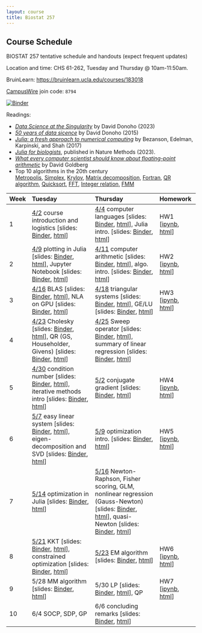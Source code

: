 ```yaml
---
layout: course
title: Biostat 257
---
```


## Course Schedule

BIOSTAT 257 tentative schedule and handouts (expect frequent updates)

Location and time: CHS 61-262, Tuesday and Thursday @ 10am-11:50am.

BruinLearn: <https://bruinlearn.ucla.edu/courses/183018>

[CampusWire](https://campuswire.com/p/GCB5202CA) join code: `8794`

[![Binder](https://mybinder.org/badge_logo.svg)](https://mybinder.org/v2/gh/ucla-biostat-257/2024spring/master)

Readings:  

* [_Data Science at the Singularity_](https://arxiv.org/abs/2310.00865) by David Donoho (2023)  
* [_50 years of data sicence_](../readings/Donoho15FiftyYearsDataScience.pdf) by David Donoho (2015)  
* [_Julia: a fresh approach to numerical computing_](../readings/BezansonEdelmanKarpinskiShah17Julia.pdf) by Bezanson, Edelman, Karpinski, and Shah (2017)  
* [_Julia for biologists_](https://www.nature.com/articles/s41592-023-01832-z), published in Nature Methods (2023).  
* [_What every computer scientist should know about floating-point arithmetic_](../readings/Goldberg91FloatingPoint.pdf) by David Goldberg  
* Top 10 algorithms in the 20th century  
[Metropolis](../readings/metropolis.pdf), [Simplex](../readings/simplex.pdf), [Krylov](../readings/krylov.pdf), [Matrix decomposition](../readings/decomp.pdf), [Fortran](../readings/fortran.pdf), [QR algorithm](../readings/qr.pdf), [Quicksort](../readings/qsort.pdf), [FFT](../readings/fft.pdf), [Integer relation](../readings/integer.pdf), [FMM](../readings/fmm.pdf)  

| Week | Tuesday | Thursday | Homework |
|:-----------|:-----------|:------------|:------------|
| 1 | [4/2](https://ucla-biostat-257.github.io/2024spring/biostat257spring2024/2024/04/02/week1-day1.html) course introduction and logistics \[slides: [Binder](https://mybinder.org/v2/gh/ucla-biostat-257/2024spring/master?filepath=slides%2F01-intro%2Fintro.ipynb), [html](../slides/01-intro/intro.html)\] | [4/4](https://ucla-biostat-257.github.io/2024spring/biostat257spring2024/2024/04/04/week1-day2.html) computer languages \[slides: [Binder](https://mybinder.org/v2/gh/ucla-biostat-257/2024spring/master?filepath=slides%2F02-langs%2Flangs.ipynb), [html](../slides/02-langs/langs.html)\], Julia intro. \[slides: [Binder](https://mybinder.org/v2/gh/ucla-biostat-257/2024spring/master?filepath=slides%2F03-juliaintro%2Fjuliaintro.ipynb), [html](../slides/03-juliaintro/juliaintro.html)\] | HW1 \[[ipynb](https://raw.githubusercontent.com/ucla-biostat-257/2024spring/master/hw/hw1/hw01.ipynb), [html](../hw/hw1/hw01.html)\] |
| 2 | [4/9](https://ucla-biostat-257.github.io/2024spring/biostat257spring2024/2024/04/09/week2-day1.html) plotting in Julia \[slides: [Binder](https://mybinder.org/v2/gh/ucla-biostat-257/2024spring/master?filepath=slides%2F04-juliaplot%2Fjuliaplots.ipynb), [html](../slides/04-juliaplot/juliaplots.html)\], Jupyter Notebook \[slides: [Binder](https://mybinder.org/v2/gh/ucla-biostat-257/2024spring/master?filepath=slides%2F05-jupyter%2Fjupyter.ipynb), [html](../slides/05-jupyter/jupyter.html)\] | [4/11](https://ucla-biostat-257.github.io/2024spring/biostat257spring2024/2024/04/11/week2-day2.html) computer arithmetic \[slides: [Binder](https://mybinder.org/v2/gh/ucla-biostat-257/2024spring/master?filepath=slides%2F06-arith%2Farith.ipynb), [html](../slides/06-arith/arith.html)\], algo. intro. \[slides: [Binder](https://mybinder.org/v2/gh/ucla-biostat-257/2024spring/master?filepath=slides%2F07-algo%2Falgo.ipynb), [html](../slides/07-algo/algo.html)\] | HW2 \[[ipynb](https://raw.githubusercontent.com/ucla-biostat-257/2024spring/master/hw/hw2/hw02.ipynb), [html](../hw/hw2/hw02.html)\] |
| 3 | [4/16](https://ucla-biostat-257.github.io/2024spring/biostat257spring2024/2024/04/16/week3-day1.html) BLAS \[slides: [Binder](https://mybinder.org/v2/gh/ucla-biostat-257/2024spring/master?filepath=slides%2F08-numalgintro%2Fnumalgintro.ipynb), [html](../slides/08-numalgintro/numalgintro.html)\], NLA on GPU \[slides: [Binder](https://mybinder.org/v2/gh/ucla-biostat-257/2024spring/master?filepath=slides%2F09-juliagpu%2Fjuliagpu.ipynb), [html](../slides/09-juliagpu/juliagpu.html)\] | [4/18](https://ucla-biostat-257.github.io/2024spring/biostat257spring2024/2024/04/18/week3-day2.html) triangular systems \[slides: [Binder](https://mybinder.org/v2/gh/ucla-biostat-257/2024spring/master?filepath=slides%2F10-trisys%2Ftrisys.ipynb), [html](../slides/10-trisys/trisys.html)\], GE/LU \[slides: [Binder](https://mybinder.org/v2/gh/ucla-biostat-257/2024spring/master?filepath=slides%2F11-gelu%2Fgelu.ipynb), [html](../slides/11-gelu/gelu.html)\] | HW3 \[[ipynb](https://raw.githubusercontent.com/ucla-biostat-257/2024spring/master/hw/hw3/hw03.ipynb), [html](../hw/hw3/hw03.html)\] |
| 4 | [4/23](https://ucla-biostat-257.github.io/2024spring/biostat257spring2024/2024/04/23/week4-day1.html) Cholesky \[slides: [Binder](https://mybinder.org/v2/gh/ucla-biostat-257/2024spring/master?filepath=slides%2F12-chol%2Fchol.ipynb), [html](../slides/12-chol/chol.html)\], QR (GS, Householder, Givens) \[slides: [Binder](https://mybinder.org/v2/gh/ucla-biostat-257/2024spring/master?filepath=slides%2F13-qr%2Fqr.ipynb), [html](../slides/13-qr/qr.html)\] | [4/25](https://ucla-biostat-257.github.io/2024spring/biostat257spring2024/2024/04/25/week4-day2.html) Sweep operator \[slides: [Binder](https://mybinder.org/v2/gh/ucla-biostat-257/2024spring/master?filepath=slides%2F14-sweep%2Fsweep.ipynb), [html](../slides/14-sweep/sweep.html)\], summary of linear regression \[slides: [Binder](https://mybinder.org/v2/gh/ucla-biostat-257/2024spring/master?filepath=slides%2F15-linreg%2Flinreg.ipynb), [html](../slides/15-linreg/linreg.html)\] | |
| 5 | [4/30](https://ucla-biostat-257.github.io/2024spring/biostat257spring2024/2024/04/30/week5-day1.html) condition number \[slides: [Binder](https://mybinder.org/v2/gh/ucla-biostat-257/2024spring/master?filepath=slides%2F16-cond%2Fcond.ipynb), [html](../slides/16-cond/cond.html)\], iterative methods intro \[slides: [Binder](https://mybinder.org/v2/gh/ucla-biostat-257/2024spring/master?filepath=slides%2F17-iterative%2Fiterative.ipynb), [html](../slides/17-iterative/iterative.html)\] | [5/2](https://ucla-biostat-257.github.io/2024spring/biostat257spring2024/2024/05/02/week5-day2.html) conjugate gradient \[slides: [Binder](https://mybinder.org/v2/gh/ucla-biostat-257/2024spring/master?filepath=slides%2F18-cg%2Fcg.ipynb), [html](../slides/18-cg/cg.html)\] | HW4 \[[ipynb](https://raw.githubusercontent.com/ucla-biostat-257/2024spring/master/hw/hw4/hw04.ipynb), [html](../hw/hw4/hw04.html)\] |
| 6 | [5/7](https://ucla-biostat-257.github.io/2024spring/biostat257spring2024/2024/05/07/week6-day1.html) easy linear system \[slides: [Binder](https://mybinder.org/v2/gh/ucla-biostat-257/2024spring/master?filepath=slides%2F19-easylineq%2Feasylineq.ipynb), [html](../slides/19-easylineq/easylineq.html)\], eigen-decomposition and SVD \[slides: [Binder](https://mybinder.org/v2/gh/ucla-biostat-257/2024spring/master?filepath=slides%2F20-eigsvd%2Feigsvd.ipynb), [html](../slides/20-eigsvd/eigsvd.html)\] | [5/9](https://ucla-biostat-257.github.io/2024spring/biostat257spring2024/2024/05/09/week6-day2.html) optimization intro. \[slides: [Binder](https://mybinder.org/v2/gh/ucla-biostat-257/2024spring/master?filepath=slides%2F21-optmintro%2Foptmintro.ipynb), [html](../slides/21-optmintro/optmintro.html)\] | HW5 \[[ipynb](https://raw.githubusercontent.com/ucla-biostat-257/2024spring/master/hw/hw5/hw05.ipynb), [html](../hw/hw5/hw05.html)\] | 
| 7 | [5/14](https://ucla-biostat-257.github.io/2024spring/biostat257spring2024/2024/05/14/week7-day1.html) optimization in Julia \[slides: [Binder](https://mybinder.org/v2/gh/ucla-biostat-257/2024spring/master?filepath=slides%2F22-juliaopt%2Fjuliaopt.ipynb), [html](../slides/22-juliaopt/juliaopt.html)\] | [5/16](https://ucla-biostat-257.github.io/2024spring/biostat257spring2024/2024/05/16/week7-day2.html) Newton-Raphson, Fisher scoring, GLM, nonlinear regression (Gauss-Newton) \[slides: [Binder](https://mybinder.org/v2/gh/ucla-biostat-257/2024spring/master?filepath=slides%2F23-newton%2Fnewton.ipynb), [html](../slides/23-newton/newton.html)\], quasi-Newton \[slides: [Binder](https://mybinder.org/v2/gh/ucla-biostat-257/2024spring/master?filepath=slides%2F24-quasinewton%2Fquasinewton.ipynb), [html](../slides/24-quasinewton/quasinewton.html)\] | |  
| 8 | [5/21](https://ucla-biostat-257.github.io/2024spring/biostat257spring2024/2024/05/21/week8-day1.html) KKT \[slides: [Binder](https://mybinder.org/v2/gh/ucla-biostat-257/2024spring/master?filepath=slides%2F27-kkt%2Fkkt.ipynb), [html](../slides/27-kkt/kkt.html)\], constrained optimization \[slides: [Binder](https://mybinder.org/v2/gh/ucla-biostat-257/2024spring/master?filepath=slides%2F28-newtonconstr%2Fnewton_constr.ipynb), [html](../slides/28-newtonconstr/newton_constr.html)\] | [5/23](https://ucla-biostat-257.github.io/2024spring/biostat257spring2024/2024/05/23/week8-day2.html) EM algorithm \[slides: [Binder](https://mybinder.org/v2/gh/ucla-biostat-257/2024spring/master?filepath=slides%2F25-em%2Fem.ipynb), [html](../slides/25-em/em.html)\] | HW6 \[[ipynb](https://raw.githubusercontent.com/ucla-biostat-257/2024spring/master/hw/hw6/hw06.ipynb), [html](../hw/hw6/hw06.html)\] |  
| 9 | 5/28 MM algorithm \[slides: [Binder](https://mybinder.org/v2/gh/ucla-biostat-257/2024spring/master?filepath=slides%2F26-mm%2Fmm.ipynb), [html](../slides/26-mm/mm.html)\] | 5/30 LP \[slides: [Binder](https://mybinder.org/v2/gh/ucla-biostat-257/2024spring/master?filepath=slides%2F29-lp%2Flp.ipynb), [html](../slides/29-lp/lp.html)\], QP | HW7 \[[ipynb](https://raw.githubusercontent.com/ucla-biostat-257/2024spring/master/hw/hw7/hw07.ipynb), [html](../hw/hw7/hw07.html)\] |  
| 10 | 6/4 SOCP, SDP, GP | 6/6 concluding remarks \[slides: [Binder](https://mybinder.org/v2/gh/ucla-biostat-257/2024spring/master?filepath=slides%2F34-coda%2Fcoda.ipynb), [html](../slides/34-coda/coda.html)\] | |  
